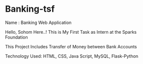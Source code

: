 # Banking-tsf
Name : Banking Web Application

Hello, Sohom Here..!
This is My First Task as Intern at the Sparks Foundation

This Project Includes Transfer of Money between Bank Accounts 

Technology Used: HTML, CSS, Java Script, MySQL, Flask-Python
